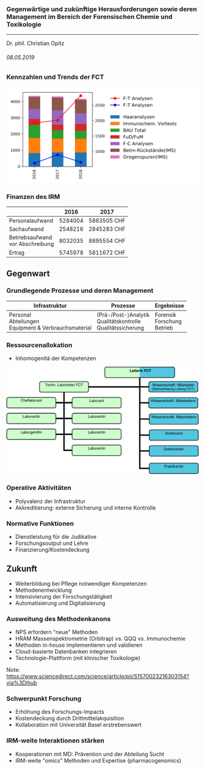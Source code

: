 ### Gegenw&auml;rtige und zuk&uuml;nftige Herausforderungen sowie deren Management im Bereich der Forensischen Chemie und Toxikologie
---
Dr. phil. Christian Opitz

###### 08.05.2019



### Kennzahlen und Trends der FCT

![kennzahlen](052019_fct_app/images/barplot.png)<!-- .element height="100%" width="100%" style="border: 0; background: None; box-shadow: None" -->


### Finanzen des IRM

|               | 2016 | 2017  |
| ------------- |------| ------|
| Personalaufwand | 5284004 | 5863505 CHF |
| Sachaufwand | 2548216 | 2845283 CHF |
| Betriebsaufwand<br>vor Abschreibung | 8032035 | 8895554 CHF |
| Ertrag | 5745978 | 5811672 CHF |



## Gegenwart


### Grundlegende Prozesse und deren Management

| Infrastruktur | Prozesse           | Ergebnisse  |
| ------------- |--------------------| ------------|
| Personal<br> Abteilungen<br> Equipment & Verbrauchsmaterial | (Pr&auml;-/Post-)Analytik<br> Qualit&auml;tskontrolle<br> Qualit&auml;tssicherung | Forensik<br> Forschung<br> Betrieb |


### Ressourcenallokation

- Inhomogenit&auml; der Kompetenzen

![Orga](052019_fct_app/images/organigramm.png)<!-- .element height="70%" width="70%" style="border: 0; background: None; box-shadow: None" --><!-- .element: class="fragment" data-fragment-index="1" -->


### Operative Aktivit&auml;ten

- Polyvalenz der Infrastruktur
- Akkreditierung: externe Sicherung und interne Kontrolle<!-- .element: class="fragment" data-fragment-index="1" -->


### Normative Funktionen

- Dienstleistung f&uuml;r die Judikative
- Forschungsoutput und Lehre
- Finanzierung/Kostendeckung



## Zukunft

- Weiterbildung bei Pflege notwendiger Kompetenzen<!-- .element: class="fragment" data-fragment-index="1" -->
- Methodenentwicklung<!-- .element: class="fragment" data-fragment-index="2" -->
- Intensivierung der Forschungst&auml;tigkeit<!-- .element: class="fragment" data-fragment-index="3" -->
- Automatisierung und Digitalisierung<!-- .element: class="fragment" data-fragment-index="4" -->


### Ausweitung des Methodenkanons

- NPS erfordern "neue" Methoden
- HRAM Massenspektrometrie (Orbitrap) vs. QQQ vs. Immunochemie
- Methoden in-house implementieren und validieren
- Cloud-basierte Datenbanken integrieren
- Technologie-Plattform (mit klinischer Toxikologie)

Note: https://www.sciencedirect.com/science/article/pii/S1570023216303154?via%3Dihub


### Schwerpunkt Forschung

- Erh&ouml;hung des Forschungs-Impacts  
- Kostendeckung durch Drittmittelakquisition
- Kollaboration mit Universit&auml;t Basel erstrebenswert


### IRM-weite Interaktionen st&auml;rken

- Kooperationen mit MD: Pr&auml;vention und der Abteilung Sucht
- IRM-weite "omics" Methoden und Expertise (pharmacogenomics)<!-- .element: class="fragment" data-fragment-index="1" -->
